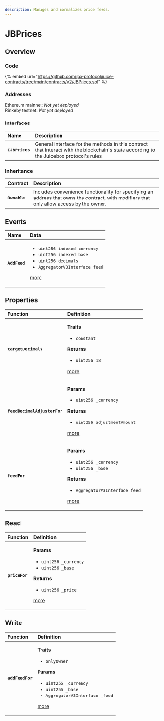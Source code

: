 ```yaml
---
description: Manages and normalizes price feeds.
---
```


# JBPrices

## Overview

### Code

{% embed url="https://github.com/jbx-protocol/juice-contracts/tree/main/contracts/v2/JBPrices.sol" %}

### **Addresses**

Ethereum mainnet: _Not yet deployed_  
Rinkeby testnet: _Not yet deployed_

### **Interfaces**

| Name | Description |
| :--- | :--- |
| **`IJBPrices`** | General interface for the methods in this contract that interact with the blockchain's state according to the Juicebox protocol's rules. |

### **Inheritance**

| **Contract** | Description |
| :--- | :--- |
| **`Ownable`** | Includes convenience functionality for specifying an address that owns the contract, with modifiers that only allow access by the owner. |

## Events

<table>
  <thead>
    <tr>
      <th style="text-align:left">Name</th>
      <th style="text-align:left">Data</th>
    </tr>
  </thead>
  <tbody>
    <tr>
      <td style="text-align:left"><b><code>AddFeed</code></b>
      </td>
      <td style="text-align:left">
        <ul>
          <li><code>uint256 indexed currency</code> 
          </li>
          <li><code>uint256 indexed base</code>
          </li>
          <li><code>uint256 decimals</code>
          </li>
          <li><code>AggregatorV3Interface feed</code>
          </li>
        </ul>
        <p><a href="events/addfeed.md">more</a>
        </p>
      </td>
    </tr>
  </tbody>
</table>

## Properties

<table>
  <thead>
    <tr>
      <th style="text-align:left">Function</th>
      <th style="text-align:left">Definition</th>
    </tr>
  </thead>
  <tbody>
    <tr>
      <td style="text-align:left"><b><code>targetDecimals</code></b>
      </td>
      <td style="text-align:left">
        <p><b>Traits</b>
        </p>
        <ul>
          <li><code>constant</code>
          </li>
        </ul>
        <p><b>Returns</b>
        </p>
        <ul>
          <li><code>uint256 18</code>
          </li>
        </ul>
        <p><a href="properties/targetdecimals.md">more</a>
        </p>
      </td>
    </tr>
    <tr>
      <td style="text-align:left"><b><code>feedDecimalAdjusterFor</code></b>
      </td>
      <td style="text-align:left">
        <p><b>Params</b>
        </p>
        <ul>
          <li><code>uint256 _currency</code>
          </li>
        </ul>
        <p><b>Returns</b>
        </p>
        <ul>
          <li><code>uint256 adjustmentAmount</code>
          </li>
        </ul>
        <p><a href="properties/feeddecimaladjuster.md">more</a>
        </p>
      </td>
    </tr>
    <tr>
      <td style="text-align:left"><b><code>feedFor</code></b>
      </td>
      <td style="text-align:left">
        <p><b>Params</b>
        </p>
        <ul>
          <li><code>uint256 _currency</code>
          </li>
          <li><code>uint256 _base</code>
          </li>
        </ul>
        <p><b>Returns</b>
        </p>
        <ul>
          <li><code>AggregatorV3Interface feed</code>
          </li>
        </ul>
        <p><a href="properties/feedfor.md">more</a>
        </p>
      </td>
    </tr>
  </tbody>
</table>

## Read

<table>
  <thead>
    <tr>
      <th style="text-align:left">Function</th>
      <th style="text-align:left">Definition</th>
    </tr>
  </thead>
  <tbody>
    <tr>
      <td style="text-align:left"><b><code>priceFor</code></b>
      </td>
      <td style="text-align:left">
        <p><b>Params</b>
        </p>
        <ul>
          <li><code>uint256 _currency</code>
          </li>
          <li><code>uint256 _base</code>
          </li>
        </ul>
        <p><b>Returns</b>
        </p>
        <ul>
          <li><code>uint256 _price</code>
          </li>
        </ul>
        <p><a href="read/getethpricefor.md">more</a>
        </p>
      </td>
    </tr>
  </tbody>
</table>

## Write

<table>
  <thead>
    <tr>
      <th style="text-align:left">Function</th>
      <th style="text-align:left">Definition</th>
    </tr>
  </thead>
  <tbody>
    <tr>
      <td style="text-align:left"><b><code>addFeedFor</code></b>
      </td>
      <td style="text-align:left">
        <p><b>Traits</b>
        </p>
        <ul>
          <li><code>onlyOwner</code>
          </li>
        </ul>
        <p><b>Params</b>
        </p>
        <ul>
          <li><code>uint256 _currency</code>
          </li>
          <li><code>uint256 _base</code>
          </li>
          <li><code>AggregatorV3Interface _feed</code> 
          </li>
        </ul>
        <p><a href="write/addfeed.md">more</a>
        </p>
      </td>
    </tr>
  </tbody>
</table>

